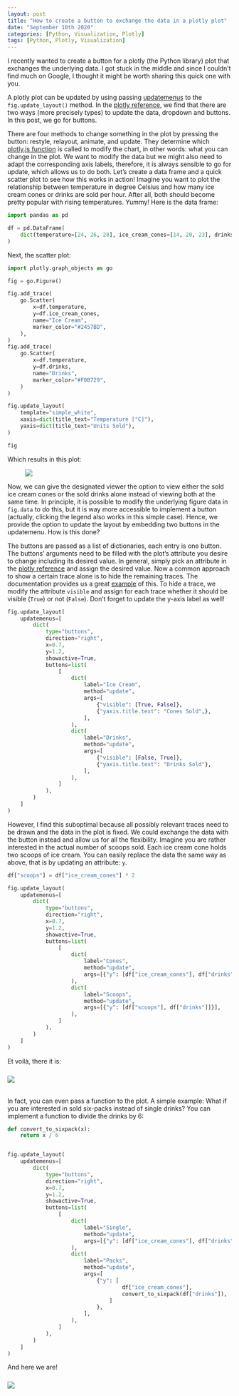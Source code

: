 ```yaml
---
layout: post
title: "How to create a button to exchange the data in a plotly plot"
date: "September 10th 2020"
categories: [Python, Visualization, Plotly]
tags: [Python, Plotly, Visualization]
---
```


I recently wanted to create a button for a plotly (the Python library) plot that exchanges the underlying data. I got stuck in the middle and since I couldn’t find much on Google, I thought it might be worth sharing this quick one with you.

A plotly plot can be updated by using passing [updatemenus](https://plotly.com/python/reference/layout/updatemenus/#layout-updatemenus) to the `fig.update_layout()` method. In the [plotly reference](https://plotly.com/python/reference/layout/updatemenus/#layout-updatemenus), we find that there are two ways (more precisely types) to update the data, dropdown and buttons. In this post, we go for buttons.

There are four methods to change something in the plot by pressing the button: restyle, relayout, animate, and update. They determine which [plotly.js function](https://plot.ly/javascript/plotlyjs-function-reference/) is called to modify the chart, in other words: what you can change in the plot. We want to modify the data but we might also need to adapt the corresponding axis labels, therefore, it is always sensible to go for update, which allows us to do both. Let’s create a data frame and a quick scatter plot to see how this works in action! Imagine you want to plot the relationship between temperature in degree Celsius and how many ice cream cones or drinks are sold per hour. After all, both should become pretty popular with rising temperatures. Yummy! Here is the data frame:


```python
import pandas as pd

df = pd.DataFrame(
    dict(temperature=[24, 26, 28], ice_cream_cones=[14, 20, 23], drinks=[18, 22, 28])
)
```

Next, the scatter plot:

```python
import plotly.graph_objects as go

fig = go.Figure()

fig.add_trace(
    go.Scatter(
        x=df.temperature,
        y=df.ice_cream_cones,
        name="Ice Cream",
        marker_color="#2457BD",
    ),
)
fig.add_trace(
    go.Scatter(
        x=df.temperature,
        y=df.drinks,
        name="Drinks",
        marker_color="#F0B729",
    )
)

fig.update_layout(
    template="simple_white",
    xaxis=dict(title_text="Temperature [°C]"),
    yaxis=dict(title_text="Units Sold"),
)

fig
```

Which results in this plot:

<figure class="fit_img" style="width: 100%;  margin-top: 0rem ;margin-bottom: 0rem">
  <img src="/resources/images/2020-09-10-blogpost/fig1.png">
</figure>


Now, we can give the designated viewer the option to view either the sold ice cream cones or the sold drinks alone instead of viewing both at the same time. In principle, it is possible to modify the underlying figure data in `fig.data` to do this, but it is way more accessible to implement a button (actually, clicking the legend also works in this simple case). Hence, we provide the option to update the layout by embedding two buttons in the updatemenu. How is this done?

The buttons are passed as a list of dictionaries, each entry is one button. The buttons’ arguments need to be filled with the plot’s attribute you desire to change including its desired value. In general, simply pick an attribute in the [plotly reference](https://plotly.com/python/reference/index/) and assign the desired value. Now a common approach to show a certain trace alone is to hide the remaining traces. The documentation provides us a great [example](https://plotly.com/python/custom-buttons/#update-button) of this. To hide a trace, we modify the attribute `visible` and assign for each trace whether it should be visible (`True`) or not (`False`). Don’t forget to update the y-axis label as well!


```python
fig.update_layout(
    updatemenus=[
        dict(
            type="buttons",
            direction="right",
            x=0.7,
            y=1.2,
            showactive=True,
            buttons=list(
                [
                    dict(
                        label="Ice Cream",
                        method="update",
                        args=[
                            {"visible": [True, False]},
                            {"yaxis.title.text": "Cones Sold",},
                        ],
                    ),
                    dict(
                        label="Drinks",
                        method="update",
                        args=[
                            {"visible": [False, True]},
                            {"yaxis.title.text": "Drinks Sold"},
                        ],
                    ),
                ]
            ),
        )
    ]
)
```

However, I find this suboptimal because all possibly relevant traces need to be drawn and the data in the plot is fixed. We could exchange the data with the button instead and allow us for all the flexibility. Imagine you are rather interested in the actual number of scoops sold. Each ice cream cone holds two scoops of ice cream. You can easily replace the data the same way as above, that is by updating an attribute: `y`.


```python
df["scoops"] = df["ice_cream_cones"] * 2

fig.update_layout(
    updatemenus=[
        dict(
            type="buttons",
            direction="right",
            x=0.7,
            y=1.2,
            showactive=True,
            buttons=list(
                [
                    dict(
                        label="Cones",
                        method="update",
                        args=[{"y": [df["ice_cream_cones"], df["drinks"]]}],
                    ),
                    dict(
                        label="Scoops",
                        method="update",
                        args=[{"y": [df["scoops"], df["drinks"]]}],
                    ),
                ]
            ),
        )
    ]
)
```

Et voilà, there it is:

<figure style="width: 100%;  margin: 1.5rem auto 2rem;">
  <img src="/resources/images/2020-09-10-blogpost/cones_scoopes.gif">
</figure>

In fact, you can even pass a function to the plot. A simple example: What if you are interested in sold six-packs instead of single drinks? You can implement a function to divide the drinks by 6:

```python
def convert_to_sixpack(x):
    return x / 6


fig.update_layout(
    updatemenus=[
        dict(
            type="buttons",
            direction="right",
            x=0.7,
            y=1.2,
            showactive=True,
            buttons=list(
                [
                    dict(
                        label="Single",
                        method="update",
                        args=[{"y": [df["ice_cream_cones"], df["drinks"]]},],
                    ),
                    dict(
                        label="Packs",
                        method="update",
                        args=[
                            {"y": [
                                    df["ice_cream_cones"],
                                    convert_to_sixpack(df["drinks"]),
                                ]
                            },
                        ],
                    ),
                ]
            ),
        )
    ]
)
```

And here we are!


<figure style="width: 100%;  margin: 1.5rem auto 2rem;">
  <img src="/resources/images/2020-09-10-blogpost/sixpack.gif">
</figure>